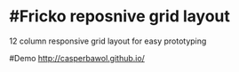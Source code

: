 #Fricko reposnive grid layout
=====================

12 column responsive grid layout for easy prototyping

#Demo
http://casperbawol.github.io/
